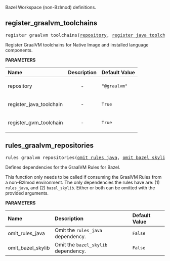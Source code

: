 <!-- Generated with Stardoc: http://skydoc.bazel.build -->

Bazel Workspace (non-Bzlmod) definitions.

<a id="register_graalvm_toolchains"></a>

## register_graalvm_toolchains

<pre>
register_graalvm_toolchains(<a href="#register_graalvm_toolchains-repository">repository</a>, <a href="#register_graalvm_toolchains-register_java_toolchain">register_java_toolchain</a>, <a href="#register_graalvm_toolchains-register_gvm_toolchain">register_gvm_toolchain</a>)
</pre>

Register GraalVM toolchains for Native Image and installed language components.

**PARAMETERS**


| Name  | Description | Default Value |
| :------------- | :------------- | :------------- |
| <a id="register_graalvm_toolchains-repository"></a>repository |  <p align="center"> - </p>   |  <code>"@graalvm"</code> |
| <a id="register_graalvm_toolchains-register_java_toolchain"></a>register_java_toolchain |  <p align="center"> - </p>   |  <code>True</code> |
| <a id="register_graalvm_toolchains-register_gvm_toolchain"></a>register_gvm_toolchain |  <p align="center"> - </p>   |  <code>True</code> |


<a id="rules_graalvm_repositories"></a>

## rules_graalvm_repositories

<pre>
rules_graalvm_repositories(<a href="#rules_graalvm_repositories-omit_rules_java">omit_rules_java</a>, <a href="#rules_graalvm_repositories-omit_bazel_skylib">omit_bazel_skylib</a>)
</pre>

Defines dependencies for the GraalVM Rules for Bazel.

This function only needs to be called if consuming the GraalVM Rules from a non-Bzlmod environment.
The only dependencies the rules have are: (1) `rules_java`, and (2) `bazel_skylib`. Either or both
can be omitted with the provided arguments.


**PARAMETERS**


| Name  | Description | Default Value |
| :------------- | :------------- | :------------- |
| <a id="rules_graalvm_repositories-omit_rules_java"></a>omit_rules_java |  Omit the <code>rules_java</code> dependency.   |  <code>False</code> |
| <a id="rules_graalvm_repositories-omit_bazel_skylib"></a>omit_bazel_skylib |  Omit the <code>bazel_skylib</code> dependency.   |  <code>False</code> |


